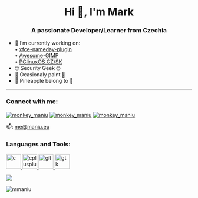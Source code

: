 <h1 align="center">Hi 👋, I'm Mark</h1>
<h3 align="center">A passionate Developer/Learner from Czechia</h3>

- 🔭 I’m currently working on:\
  • [xfce-nameday-plugin](https://github.com/mmaniu/xfce-nameday-plugin) \
  • [Awesome-GIMP](https://github.com/mmaniu/awesome-gimp) \
  • [PClinuxOS CZ/SK](https://github.com/pclinuxoscz) 
- 🤓 Security Geek 🤓
- 🎨 Ocasionaly paint 🎨
- 🍍 Pineapple belong to 🍕
<hr />
<h3 align="left">Connect with me:</h3>
<p align="left">
 <a href="https://twitter.com/monkey_maniu" target="blank"><img align="center" src="https://img.shields.io/badge/Twitter-1DA1F2?style=for-the-badge&logo=twitter&logoColor=white" alt="monkey_maniu" /></a>
 <a href="https://mstdn.io/@monkey_maniu" target="blank"><img align="center" src="https://badgen.net/mastodon/follow/monkey_maniu@mstdn.io" alt="monkey_maniu" /></a>
  <a href="https://instagram.com/monkey_maniu" target="blank"><img align="center" src="https://img.shields.io/badge/Instagram-E4405F?style=for-the-badge&logo=instagram&logoColor=white" alt="monkey_maniu" /></a>
  
  📫: <a href="mailto://me@maniu.eu">me@maniu.eu</a>
</p>

<h3 align="left">Languages and Tools:</h3>
<p align="left"> <a href="https://www.cprogramming.com/" target="_blank"> <img src="https://img.shields.io/badge/C-00599C?style=for-the-badge&logo=c&logoColor=white" alt="c" width="40" height="40"/> </a> <a href="https://www.w3schools.com/cpp/" target="_blank"> <img src="https://img.shields.io/badge/C%2B%2B-00599C?style=for-the-badge&logo=c%2B%2B&logoColor=white" alt="cplusplus" width="40" height="40"/> </a> <a href="https://git-scm.com/" target="_blank"> <img src="https://www.vectorlogo.zone/logos/git-scm/git-scm-icon.svg" alt="git" width="40" height="40"/> </a> <a href="https://www.gtk.org/" target="_blank"> <img src="https://upload.wikimedia.org/wikipedia/commons/7/71/GTK_logo.svg" alt="gtk" width="40" height="40"/> </a> 

  <a href="https://ko-fi.com/monkey_maniu" target="blank"><img align="center" src="https://img.shields.io/badge/Ko--fi-F16061?style=for-the-badge&logo=ko-fi&logoColor=white"></a>
<p align="left"> <img src="https://komarev.com/ghpvc/?username=mmaniu&label=Profile%20views&color=0e75b6&style=flat" alt="mmaniu" /> </p>
<!---
mmaniu/mmaniu is a ✨ special ✨ repository because its `README.md` (this file) appears on your GitHub profile.
You can click the Preview link to take a look at your changes.
--->

